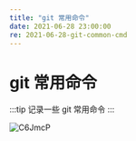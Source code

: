 ```yaml
---
title: "git 常用命令"
date: 2021-06-28 23:00:00
re: 2021-06-28-git-common-cmd
---
```


# git 常用命令

:::tip
记录一些 git 常用命令
:::

![C6JmcP](https://media.zenghr.cn/blog/img/20210628/C6JmcP.png)

